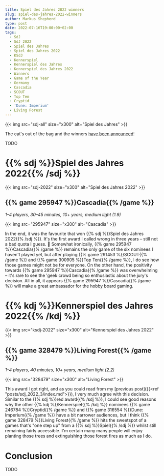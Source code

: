 ```yaml
---
title: Spiel des Jahres 2022 winners
slug: spiel-des-jahres-2022-winners
author: Markus Shepherd
type: post
date: 2022-07-16T19:00:00+02:00
tags:
  - SdJ
  - SdJ 2022
  - Spiel des Jahres
  - Spiel des Jahres 2022
  - KSdJ
  - Kennerspiel
  - Kennerspiel des Jahres
  - Kennerspiel des Jahres 2022
  - Winners
  - Game of the Year
  - Germany
  - Cascadia
  - SCOUT
  - Top Ten
  - Cryptid
  - 'Dune: Imperium'
  - Living Forest
---
```


{{< img src="sdj-all" size="x300" alt="Spiel des Jahres" >}}

The cat's out of the bag and the winners [have been announced](https://www.spiel-des-jahres.de/cascadia-ist-das-spiel-des-jahres-2022/)!

TODO


# {{% sdj %}}Spiel des Jahres 2022{{% /sdj %}}

{{< img src="sdj-2022" size="x300" alt="Spiel des Jahres 2022" >}}


## {{% game 295947 %}}Cascadia{{% /game %}}

*1–4 players, 30–45 minutes, 10+ years, medium light (1.9)*

{{< img src="295947" size="x300" alt="Cascadia" >}}

In the end, it was the favourite that won {{% sdj %}}Spiel des Jahres 2022{{% /sdj %}}. It's the first award I called wrong in three years – still not a bad quota I guess. 🤷 Somewhat ironically, {{% game 295947 %}}Cascadia{{% /game %}} remains the only game of the six nominees I haven't played yet, but after playing {{% game 291453 %}}SCOUT{{% /game %}} and {{% game 300905 %}}Top Ten{{% /game %}}, I do see how those games might not be for everyone. On the other hand, the positivity towards {{% game 295947 %}}Cascadia{{% /game %}} was overwhelming – it's rare to see the 'geek crowd being so enthusiastic about the jury's decision. All in all, it appears {{% game 295947 %}}Cascadia{{% /game %}} will make a great ambassador for the hobby board gaming.


# {{% kdj %}}Kennerspiel des Jahres 2022{{% /kdj %}}

{{< img src="ksdj-2022" size="x300" alt="Kennerspiel des Jahres 2022" >}}


## {{% game 328479 %}}Living Forest{{% /game %}}

*1–4 players, 40 minutes, 10+ years, medium light (2.2)*

{{< img src="328479" size="x300" alt="Living Forest" >}}

This award I got right, and as you could read from my [previous post]({{<ref "posts/sdj_2022_3/index.md">}}), I very much agree with this decision. Similar to the {{% sdj %}}red award{{% /sdj %}}, I could see good reasons why the other {{% kdj %}}Kennerspiel{{% /kdj %}} nominees {{% game 246784 %}}Cryptid{{% /game %}} and {{% game 316554 %}}Dune: Imperium{{% /game %}} have a bit narrower audiences, but I think {{% game 328479 %}}Living Forest{{% /game %}} hits the sweetspot of a games that's "one step up" from a {{% sdj %}}Spiel{{% /sdj %}} whilst still remaining fairly accessible. I'm certain many many people will enjoy planting those trees and extinguishing those forest fires as much as I do.


# Conclusion

TODO
